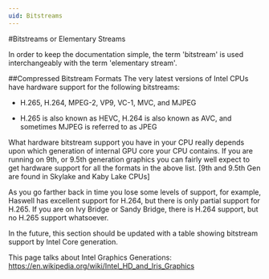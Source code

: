 ```yaml
---
uid: Bitstreams
---
```


#Bitstreams or Elementary Streams

In order to keep the documentation simple, the term 'bitstream' is used interchangeably with the term 'elementary stream'.



##Compressed Bitstream Formats
The very latest versions of Intel CPUs have hardware support for the following bitstreams:
- H.265, H.264, MPEG-2, VP9, VC-1, MVC, and MJPEG

- H.265 is also known as HEVC, H.264 is also known as AVC, and sometimes MJPEG is referred to as JPEG

What hardware bitstream support you have in your CPU really depends upon which generation of internal GPU core your CPU contains. If you are running on 9th, or 9.5th generation graphics you can fairly well expect to get hardware support for all the formats in the above list. [9th and 9.5th Gen are found in Skylake and Kaby Lake CPUs]

As you go farther back in time you lose some levels of support, for example, Haswell has excellent support for H.264, but there is only partial support for H.265.  If you are on Ivy Bridge or Sandy Bridge, there is H.264 support, but no H.265 support whatsoever.

In the future, this section should be updated with a table showing bitstream support by Intel Core generation.

This page talks about Intel Graphics Generations:
https://en.wikipedia.org/wiki/Intel_HD_and_Iris_Graphics
